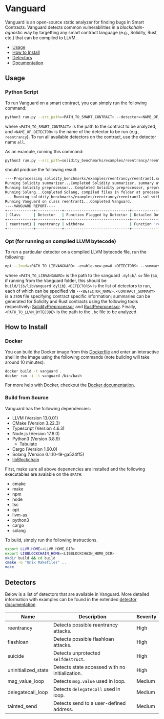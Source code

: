 # Vanguard

Vanguard is an open-source static analyzer for finding bugs in Smart Contracts. Vanguard detects common vulnerabilities in a *blockchain-agnostic* way by targetting any smart contract language (e.g., Solidity, Rust, etc.) that can be compiled to LLVM.

- [Usage](#usage)
- [How to Install](#how-to-install)
- [Detectors](#detectors)
- [Documentation](#documentation)

## Usage

### Python Script

To run Vanguard on a smart contract, you can simply run the following command:

```bash
python3 run.py --src_path=<PATH_TO_SMART_CONTRACT> --detector=<NAME_OF_DETECTOR>
```

where `<PATH_TO_SMART_CONTRACT>` is the path to the contract to be analyzed, and `<NAME_OF_DETECTOR>` is the name of the detector to be run (e.g., `reentrancy`). To run all available detectors on the contract, use the detector name `all`.

As an example, running this command:
```bash
python3 run.py --src_path=solidity_benchmarks/examples/reentrancy/reentrant1.sol --detector=reentrancy
```
should produce the following result:
```bash
----Preprocessing solidity_benchmarks/examples/reentrancy/reentrant1.sol----
Running Solidity summarizer...Completed Solidity summarizer, summary at processed_examples/reentrant1_summary.json.
Running Solidity preprocessor...Completed Solidity preprocessor, preprocessed version at processed_examples/reentrant1_instrumented.sol.
Running Solang...Completed Solang, compiled files in folder at processed_examples
----Running solidity_benchmarks/examples/reentrancy/reentrant1.sol with reentrancy detector----
Running Vanguard on class reentrant1...Completed Vanguard.
----VANGUARD REPORT----
+------------+------------+------------------------------+-----------------------------------------------------------------------------------------------------+
| Class      | Detector   | Function Flagged by Detector | Detailed Output                                                                                     |
+------------+------------+------------------------------+-----------------------------------------------------------------------------------------------------+
| reentrant1 | reentrancy | withdraw                     | Function 'reentrant1::reentrant1::function::withdraw' has potential reentrancy after call to 'call' |
+------------+------------+------------------------------+-----------------------------------------------------------------------------------------------------+
```

### Opt (for running on compiled LLVM bytecode)

To run a particular detector on a compiled LLVM bytecode file, run the following:

```bash
opt --load=<PATH_TO_LIBVANGUARD> -enable-new-pm=0 <DETECTORS> --summary=<CONTRACT_SUMMARY> <PATH_TO_LLVM_BYTECODE> -o /dev/null
```

where `<PATH_TO_LIBVANGUARD>` is the path to the vanguard `.dylib`/`.so` file (so, if running from the Vanguard folder, this should be `build/lib/libVanguard.dylib`). `<DETECTORS>` is the list of detectors to run, each of which can be specified via `--<DETECTOR_NAME>`. `<CONTRACT_SUMMARY>` is a `JSON` file specifying contract specific information; summaries can be generated for Solidity and Rust contracts using the following tools respectively: [SolidityPreprocessor](https://github.com/Veridise/SolidityPreprocessor) and [RustPreprocessor](https://github.com/Veridise/RustPreprocessor). Finally, `<PATH_TO_LLVM_BYTECODE>` is the path to the `.bc` file to be analyzed.

## How to Install

### Docker

You can build the Docker image from this [Dockerfile](https://github.com/Veridise/Vanguard/blob/main/Dockerfile) and enter an interactive shell in the image using the following commands (note building will take around 10 minutes):

```bash
docker build -t vanguard .
docker run -i -t vanguard /bin/bash
```

For more help with Docker, checkout the [Docker documentation](https://docs.docker.com/).

### Build from Source

Vanguard has the following dependencies:
 * LLVM (Version 13.0.01)
 * CMake (Version 3.22.3)
 * Typescript (Version 4.6.3)
 * Node.js (Version 17.8.0)
 * Python3 (Version 3.8.9)
   * Tabulate
 * Cargo (Version 1.60.0)
 * Solang (Version 0.1.10-19-ga524ff5)
 * [libBlockchain](https://github.com/Veridise/libBlockchain)

First, make sure all above depenencies are installed and the following executables are avaiable on the `$PATH`:
 * cmake
 * make
 * npm
 * node
 * tsc
 * opt
 * llvm-as
 * python3
 * cargo
 * solang

To build, simply run the following instructions.

```bash
export LLVM_HOME=<LLVM_HOME_DIR>
export LIBBLOCKCHAIN_HOME=<LIBBLOCKCHAIN_HOME_DIR>
mkdir build && cd build
cmake -G "Unix Makefiles" ..
make
```
## Detectors

Below is a list of detectors that are available in Vanguard. More detailed information with examples can be found in the extended [detector documentation](https://github.com/Veridise/Vanguard/wiki/Detectors).

| Name                  | Description                                     | Severity |
| --------------------  | ----------------------------------------------- | -------- |
| reentrancy            | Detects possible reentrancy attacks.            | High     |
| flashloan             | Detects possible flashloan attacks.             | High     |
| suicide               | Detects unprotected `selfdestruct`.             | High     |
| uninitialized\_state  | Detects state accessed with no initialization.  | High     |
| msg\_value\_loop      | Detects `msg.value` used in loop.               | Medium   |
| delegatecall\_loop    | Detects `delegatecall` used in loop.            | Medium   |
| tainted\_send         | Detects send to a user-defined address.         | Medium   |



